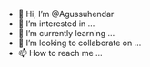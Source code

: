 - 👋 Hi, I’m @Agussuhendar
- 👀 I’m interested in ...
- 🌱 I’m currently learning ...
- 💞️ I’m looking to collaborate on ...
- 📫 How to reach me ...

<!---
Agussuhendar/Agussuhendar is a ✨ special ✨ repository because its `README.md` (this file) appears on your GitHub profile.
You can click the Preview link to take a look at your changes.
--->
